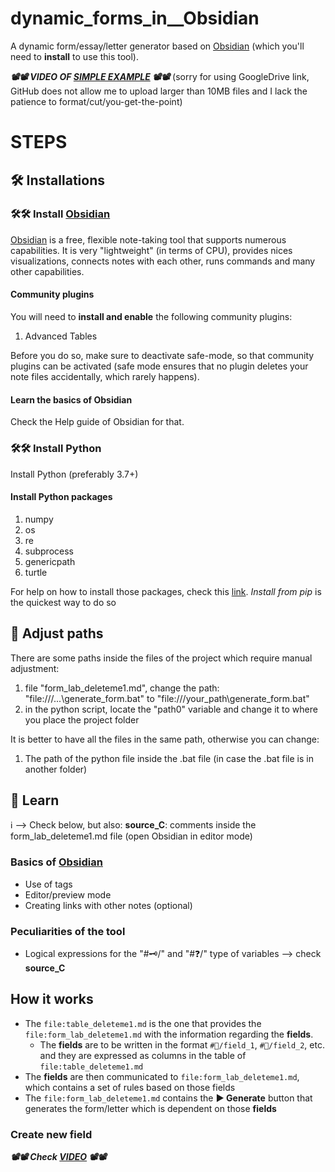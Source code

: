 # dynamic_forms_in__Obsidian
A dynamic form/essay/letter generator based on [Obsidian](https://obsidian.md/) (which you'll need to **install** to use this tool).

**_📽📽 VIDEO OF [SIMPLE EXAMPLE](https://drive.google.com/file/d/1bAL7fB533kJPgGvDSwcS1tzJrEs7ko5a/view?usp=sharing) 📽📽_** (sorry for using GoogleDrive link, GitHub does not allow me to upload larger than 10MB files and I lack the patience to format/cut/you-get-the-point)


# STEPS

## 🛠 Installations

### 🛠🛠 Install [Obsidian](https://obsidian.md/)

[Obsidian](https://obsidian.md/) is a free, flexible note-taking tool that supports numerous capabilities. It is very "lightweight" (in terms of CPU), provides nices visualizations, connects notes with each other, runs commands and many other capabilities.

#### Community plugins

You will need to **install and enable** the following community plugins:

1. Advanced Tables

Before you do so, make sure to deactivate safe-mode, so that community plugins can be activated (safe mode ensures that no plugin deletes your note files accidentally, which rarely happens).

#### Learn the basics of Obsidian

Check the Help guide of Obsidian for that.

### 🛠🛠 Install Python

Install Python (preferably 3.7+)

#### Install Python packages

1. numpy
2. os
3. re
4. subprocess
5. genericpath
6. turtle

For help on how to install those packages, check this [link](https://packaging.python.org/en/latest/tutorials/installing-packages/#use-pip-for-installing). _Install from pip_ is the quickest way to do so

## 📂 Adjust paths 

There are some paths inside the files of the project which require manual adjustment:

1. file "form_lab_deleteme1.md", change the path: "file:///...\generate_form.bat" to "file:///your_path\generate_form.bat"
2. in the python script, locate the "path0" variable and change it to where you place the project folder

It is better to have all the files in the same path, otherwise you can change:

1. The path of the python file inside the .bat file (in case the .bat file is in another folder)

## 📖 Learn

ℹ --> Check below, but also: **source_C**: comments inside the form_lab_deleteme1.md file (open Obsidian in editor mode)

### Basics of [Obsidian](https://obsidian.md/)

- Use of tags
- Editor/preview mode 
- Creating links with other notes (optional)

### Peculiarities of the tool

- Logical expressions for the "#🗝/" and "#❓/" type of variables --> check **source_C**


## How it works

- The `file:table_deleteme1.md` is the one that provides the `file:form_lab_deleteme1.md` with the information regarding the **fields**. 
  - The **fields** are to be written in the format `#🔰/field_1`, `#🔰/field_2`, etc. and they are expressed as columns in the table of `file:table_deleteme1.md`
- The **fields** are then communicated to `file:form_lab_deleteme1.md`, which contains a set of rules based on those fields
- The `file:form_lab_deleteme1.md` contains the **▶ Generate** button that generates the form/letter which is dependent on those **fields**

### Create new field

**_📽📽 Check [VIDEO](https://drive.google.com/file/d/1YxXR6RZbQ_JsW2rn0oa5xB0eoEN_KzH-/view?usp=sharing) 📽📽_**



